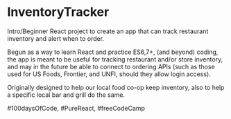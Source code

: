 # InventoryTracker
Intro/Beginner React project to create an app that can track restaurant inventory and alert when to order.

Begun as a way to learn React and practice ES6,7+, (and beyond) coding, the app is meant to be useful for tracking restaurant and/or store inventory, and may in the future be able to connect to ordering APIs (such as those used for US Foods, Frontier, and UNFI, should they allow login access). 

Originally designed to help our local food co-op keep inventory, also to help a specific local bar and grill do the same.

#100daysOfCode, #PureReact, #freeCodeCamp
